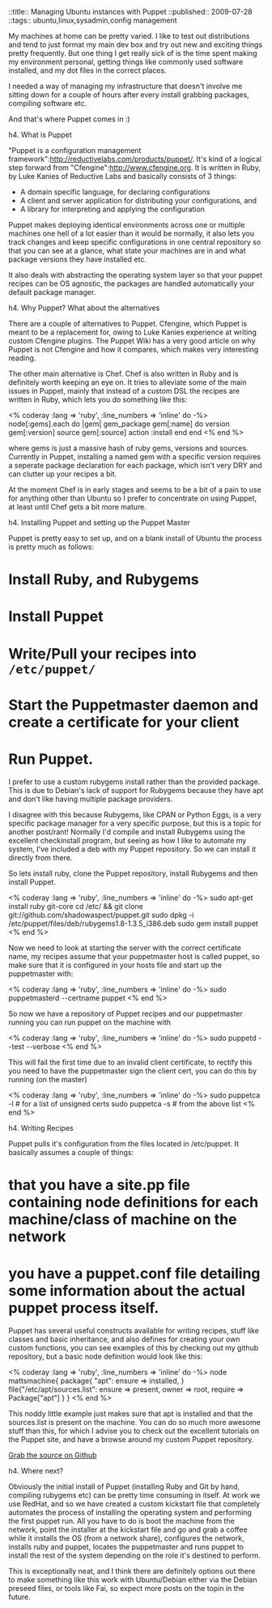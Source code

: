 ::title::       Managing Ubuntu instances with Puppet
::published::   2009-07-28
::tags::        ubuntu,linux,sysadmin,config management

My machines at home can be pretty varied. I like to test out distributions and tend to just format my main dev box and try out new and exciting things pretty frequently. But one thing I get really sick of is the time spent making my environment personal, getting things like commonly used software installed, and my dot files in the correct places.

I needed a way of managing my infrastructure that doesn't involve me sitting down for a couple of hours after every install grabbing packages, compiling software etc.

And that's where Puppet comes in :)

h4. What is Puppet

"Puppet is a configuration management framework":http://reductivelabs.com/products/puppet/. It's kind of a logical step forward from "Cfengine":http://www.cfengine.org. It is written in Ruby, by Luke Kanies of Reductive Labs and basically consists of 3 things:

* A domain specific language, for declaring configurations
* A client and server application for distributing your configurations, and
* A library for interpreting and applying the configuration

Puppet makes deploying identical environments across one or multiple machines one hell of a lot easier than it would be normally, it also lets you track changes and keep specific configurations in one central repository so that you can see at a glance, what state your machines are in and what package versions they have installed etc.

It also deals with abstracting the operating system layer so that your puppet recipes can be OS agnostic, the packages are handled automatically your default package manager.

h4. Why Puppet? What about the alternatives

There are a couple of alternatives to Puppet. Cfengine, which Puppet is meant to be a replacement for, owing to Luke Kanies experience at writing custom Cfengine plugins. The Puppet Wiki has a very good article on why Puppet is not Cfengine and how it compares, which makes very interesting reading.

The other main alternative is Chef. Chef is also written in Ruby and is definitely worth keeping an eye on. It tries to alleviate some of the main issues in Puppet, mainly that instead of a custom DSL the recipes are written in Ruby, which lets you do something like this:

<% coderay :lang => 'ruby', :line_numbers => 'inline' do -%>
node[:gems].each do |gem|
  gem_package gem[:name] do
    version gem[:version]
    source gem[:source]
    action :install
  end
end
<% end %>

where gems is just a massive hash of ruby gems, versions and sources. Currently in Puppet, installing a named gem with a specific version requires a seperate package declaration for each package, which isn't very DRY and can clutter up your recipes a bit.

At the moment Chef is in early stages and seems to be a bit of a pain to use for anything other than Ubuntu so I prefer to concentrate on using Puppet, at least until Chef gets a bit more mature.

h4. Installing Puppet and setting up the Puppet Master

Puppet is pretty easy to set up, and on a blank install of Ubuntu the process is pretty much as follows:

# Install Ruby, and Rubygems
# Install Puppet
# Write/Pull your recipes into <code>/etc/puppet/</code>
# Start the Puppetmaster daemon and create a certificate for your client
# Run Puppet.

I prefer to use a custom rubygems install rather than the provided package. This is due to Debian's lack of support for Rubygems because they have apt and don't like having multiple package providers. 

I disagree with this because Rubygems, like CPAN or Python Eggs, is a very specific package manager for a very specific purpose, but this is a topic for another post/rant! Normally I'd compile and install Rubygems using the excellent checkinstall program, but seeing as how I like to automate my system, I've included a deb with my Puppet repository. So we can install it directly from there.

So lets install ruby, clone the Puppet repository, install Rubygems and then install Puppet.

<% coderay :lang => 'ruby', :line_numbers => 'inline' do -%>
sudo apt-get install ruby git-core
cd /etc/ && git clone git://github.com/shadowaspect/puppet.git
sudo dpkg -i /etc/puppet/files/deb/rubygems1.8-1.3.5_i386.deb
sudo gem install puppet
<% end %>

Now we need to look at starting the server with the correct certificate name, my recipes assume that your puppetmaster host is called puppet, so make sure that it is configured in your hosts file and start up the puppetmaster with:

<% coderay :lang => 'ruby', :line_numbers => 'inline' do -%>
sudo puppetmasterd --certname puppet
<% end %>

So now we have a repository of Puppet recipes and our puppetmaster running you can run puppet on the machine with

<% coderay :lang => 'ruby', :line_numbers => 'inline' do -%>
sudo puppetd --test --verbose
<% end %>

This will fail the first time due to an invalid client certificate, to rectify this you need to have the puppetmaster sign the client cert, you can do this by running (on the master)

<% coderay :lang => 'ruby', :line_numbers => 'inline' do -%>
sudo puppetca -l # for a list of unsigned certs
sudo puppetca -s <certname> # from the above list
<% end %>

h4. Writing Recipes

Puppet pulls it's configuration from the files located in /etc/puppet. It basically assumes a couple of things:

# that you have a site.pp file containing node definitions for each machine/class of machine on the network
# you have a puppet.conf file detailing some information about the actual puppet process itself.

Puppet has several useful constructs available for writing recipes, stuff like classes and basic inheritance, and also defines for creating your own custom functions, you can see examples of this by checking out my github repository, but a basic node definition would look like this:

<% coderay :lang => 'ruby', :line_numbers => 'inline' do -%>
node mattsmachine{
  package{ "apt":
    ensure => installed,
  }
  file{"/etc/apt/sources.list":
    ensure => present,
    owner => root,
    require => Package["apt"]
  }
}
<% end %>

This noddy little example just makes sure that apt is installed and that the sources.list is present on the machine. You can do so much more awesome stuff than this, for which I advise you to check out the excellent tutorials on the Puppet site, and have a browse around my custom Puppet repository.

<div class="githublink">
  <a href="http://github.com/shadowaspect/puppet/tree/master">Grab the source on Github</a>
</div>

h4. Where next?

Obviously the initial install of Puppet (installing Ruby and Git by hand, compiling rubygems etc) can be pretty time consuming in itself. At work we use RedHat, and so we have created a custom kickstart file that completely automates the process of installing the operating system and performing the first puppet run. All you have to do is boot the machine from the network, point the installer at the kickstart file and go and grab a coffee while it installs the OS (from a network share), configures the network, installs ruby and puppet, locates the puppetmaster and runs puppet to install the rest of the system depending on the role it's destined to perform.

This is exceptionally neat, and I think there are definitely options out there to make something like this work with Ubuntu/Debian either via the Debian preseed files, or tools like Fai, so expect more posts on the topin in the future.

